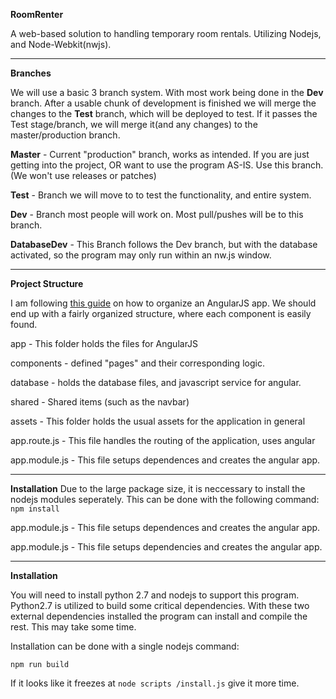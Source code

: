 **RoomRenter**

A web-based solution to handling temporary room rentals.
Utilizing Nodejs, and Node-Webkit(nwjs).

---
**Branches**

We will use a basic 3 branch system. With most work being done in the
**Dev** branch. After a usable chunk of development is finished we will merge
the changes to the **Test** branch, which will be deployed to test.
If it passes the Test stage/branch, we will merge it(and any changes) to
the master/production branch.

**Master** - Current "production" branch, works as intended. If you are just
getting into the project, OR want to use the program AS-IS. Use this
branch. (We won't use releases or patches)

**Test** - Branch we will move to to test the functionality, and entire
system.

**Dev** - Branch most people will work on. Most pull/pushes will be to
this branch.

**DatabaseDev** - This Branch follows the Dev branch, but with the database
activated, so the program may only run within an nw.js window.

---
**Project Structure**

I am following [this guide](https://scotch.io/tutorials/angularjs-best-practices-directory-structure) on how to organize an AngularJS app.
We should end up with a fairly organized structure, where each component
is easily found.

app - This folder holds the files for AngularJS

  components - defined "pages" and their corresponding logic.

  database - holds the database files, and javascript service for angular.

  shared - Shared items (such as the navbar)

assets - This folder holds the usual assets for the application in general

app.route.js - This file handles the routing of the application, uses angular

app.module.js - This file setups dependences and creates the angular app.

---
**Installation**
Due to the large package size, it is neccessary to install the nodejs 
modules seperately. This can be done with the following command:
`npm install`


app.module.js - This file setups dependences and creates the angular app.

app.module.js - This file setups dependencies and creates the angular app.


---
**Installation**

You will need to install python 2.7 and nodejs to support this program. Python2.7 is utilized to build 
some critical dependencies. With these two external dependencies installed the program can
install and compile the rest. This may take some time.

Installation can be done with a single nodejs command:

`npm run build`

If it looks like it freezes at `node scripts /install.js` give it more time.
